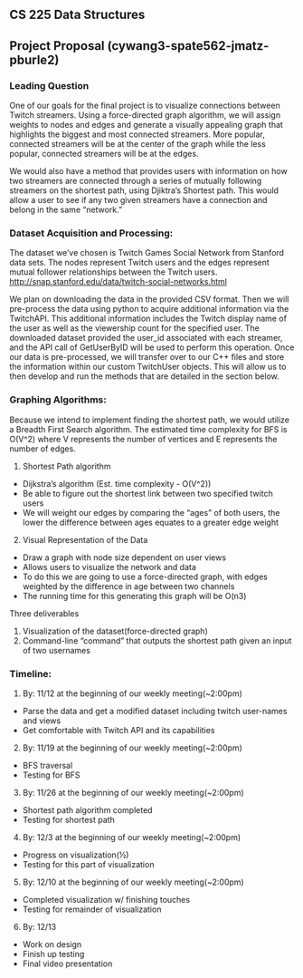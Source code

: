 ## CS 225 Data Structures 
## Project Proposal (cywang3-spate562-jmatz-pburle2)

### Leading Question
One of our goals for the final project is to visualize connections between Twitch streamers. Using a force-directed graph algorithm, we will assign weights to nodes and edges and generate a visually appealing graph that highlights the biggest and most connected streamers. More popular, connected streamers will be at the center of the graph while the less popular, connected streamers will be at the edges.

We would also have a method that provides users with information on how two streamers are connected through a series of mutually following streamers on the shortest path, using Djiktra’s Shortest path. This would allow a user to see if any two given streamers have a connection and belong in the same “network.”

### Dataset Acquisition and Processing: 
The dataset we’ve chosen is Twitch Games Social Network from Stanford data sets. The nodes represent Twitch users and the edges represent mutual follower relationships between the Twitch users. 
http://snap.stanford.edu/data/twitch-social-networks.html

We plan on downloading the data in the provided CSV format. Then we will pre-process the data using python to acquire additional information via the TwitchAPI. This additional information includes the Twitch display name of the user as well as the viewership count for the specified user. The downloaded dataset provided the user_id associated with each streamer, and the API call of GetUserByID will be used to perform this operation.
Once our data is pre-processed, we will transfer over to our C++ files and store the information within our custom TwitchUser objects. This will allow us to then develop and run the methods that are detailed in the section below.

### Graphing Algorithms: 
Because we intend to implement finding the shortest path, we would utilize a Breadth First Search algorithm. The estimated time complexity for BFS is O(V^2) where V represents the number of vertices and E represents the number of edges.
1. Shortest Path algorithm
* Dijkstra’s algorithm (Est. time complexity - O(V^2))
* Be able to figure out the shortest link between two specified twitch users
* We will weight our edges by comparing the “ages” of both users, the lower the difference between ages equates to a greater edge weight
2. Visual Representation of the Data
* Draw a graph with node size dependent on user views
* Allows users to visualize the network and data
* To do this we are going to use a force-directed graph, with edges weighted by the difference in age between two channels
* The running time for this generating this graph will be O(n3)

Three deliverables
1. Visualization of the dataset(force-directed graph)
3. Command-line “command” that outputs the shortest path given an input of two usernames

### Timeline: 
1. By: 11/12 at the beginning of our weekly meeting(~2:00pm)
* Parse the data and get a modified dataset including twitch user-names and views
* Get comfortable with Twitch API and its capabilities
2. By: 11/19 at the beginning of our weekly meeting(~2:00pm)
* BFS traversal
* Testing for BFS
3. By: 11/26 at the beginning of our weekly meeting(~2:00pm)
* Shortest path algorithm completed
* Testing for shortest path
4. By: 12/3 at the beginning of our weekly meeting(~2:00pm)
* Progress on visualization(½)
* Testing for this part of visualization
5. By: 12/10 at the beginning of our weekly meeting(~2:00pm)
* Completed visualization w/ finishing touches
* Testing for remainder of visualization
6. By: 12/13
* Work on design
* Finish up testing
* Final video presentation

